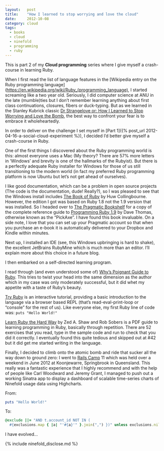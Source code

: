 ```yaml
---
layout:   post
title:    "How I learned to stop worrying and love the cloud"
date:     2012-10-08
category: cloud
tags:
  - books
  - cloud
  - ninefold
  - programming
  - ruby
---
```


This is part 2 of my **Cloud programming** series where I give myself a
crash-course in learning Ruby.

When I first read the list of language features in the [Wikipedia entry
on the Ruby programming
language](https://en.wikipedia.org/wiki/Ruby_(programming_language), I
started screaming like a two year old.  Seriously, I did computer
science at ANU in the late (mumble)ties but I don’t remember learning
anything about first class continuations, closures, fibers or
duck-typing.  But as we learned in the Stanley Kubrick classic [Dr
Strangelove or: How I Learned to Stop Worrying and Love the
Bomb](http://www.imdb.com/title/tt0057012/), the best way to confront
your fear is to embrace it wholeheartedly.

In order to deliver on the challenge I set myself in [Part 1]({%
post_url 2012-04-16-a-social-cloud-experiment %}), I decided I’d better
give myself a crash-course in Ruby.

One of the first things I discovered about the Ruby programming world is
this: almost everyone uses a Mac (My theory? There are 57% more letters
in ‘Windows’ and brevity is one of the hallmarks of the Rubyist).  But
there is a perfectly adequate Ruby installer for Windows for those of us
still transitioning to the modern world (in fact my preferred Ruby
programming platform is now Ubuntu but let’s not get ahead of
ourselves).

I like good documentation, which can be a problem in open source
projects (The code is the documentation, dude! Really?), so I was
pleased to see that the Windows install includes [The Book of
Ruby](https://www.amazon.com.au/Book-Ruby-Hands--Guide-Adventurous-ebook/dp/B005EI84QA/ref=sr_1_4?s=digital-text&ie=UTF8&qid=1469689781&sr=1-4)
by Huw Collingbourne. However, the edition I got was based on Ruby 1.8
not the 1.9 version that was installed. So I headed over to [The
Pragmatic Bookshelf](https://pragprog.com/) for a copy of the complete
reference guide to [Programming Ruby
1.9](https://pragprog.com/book/ruby4/programming-ruby-1-9-2-0) by Dave
Thomas, otherwise known as the “PickAxe”. I have found this book
invaluable. On a side note, I love that you can set up your Pragmatic
account so that when you purchase an e-book it is automatically
delivered to your Dropbox and Kindle within minutes.

Next up, I installed an IDE (see, this Windows upbringing is hard to
shake), the excellent JetBrains RubyMine which is much more than an
editor.  I’ll explain more about this choice in a future blog.

I then embarked on a self-directed learning program.

I read through (and even understood some of) [Why’s Poignant Guide to
Ruby](http://poignant.guide/). This tries to twist your head into the
same dimension as the author which in my case was only moderately
successful, but it did whet my appetite with a taste of Ruby’s beauty.

[Try Ruby](http://tryruby.org/) is an interactive tutorial, providing a
basic introduction to the language via a browser based REPL (that’s
read-eval-print-loop or “console” for the rest of us). Like everyone
else, my first Ruby line of code was: `puts "Hello World!"`

[Learn Ruby the Hard Way](http://learnrubythehardway.org/) by Zed A.
Shaw and Rob Sobers is a PDF guide to learning programming in Ruby,
basically through repetition. There are 52 exercises that you read, type
in the sample code and run to check that you did it correctly. I
eventually found this quite tedious and skipped out at #42 but it did
get me started writing in the language.

Finally, I decided to climb onto the atomic bomb and ride that sucker
all the way down to ground zero: I went to [Rails
Camp](http://railscamps.com/)  11 which was held over a weekend in June
2012 at Koonjewarre, Springbrook in Queensland. This really was a
fantastic experience that I highly recommend and with the help of people
like Carl Woodward and Jeremy Grant, I managed to push out a working
Sinatra app to display a dashboard of scalable time-series charts of
Ninefold usage data using Highcharts.

From:

```ruby
puts "Hello World!"
```

To:

```ruby
@exclude ||= "AND t.account_id NOT IN (
  #{exclusions.map { |a| "'#{a}'" }.join(",") })" unless exclusions.nil?
```

I have evolved…

{% include ninefold_disclose.md %}
